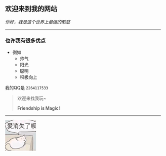 ## 欢迎来到我的网站

*你好，我是这个世界上最傻的憨憨*

---

### 也许我有很多优点

- 例如
  - 帅气
  - 阳光
  - 聪明
  - 积极向上

我的QQ是 `2264117533`

> 欢迎来找我玩~
> 
> **Friendship is Magic!**

---

![我的图片](./icons/myicon1.gif)
